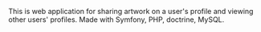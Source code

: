 This is web application for sharing artwork on a user's profile and viewing other users' profiles.
Made with Symfony, PHP, doctrine, MySQL.
